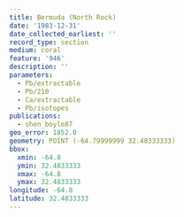 ```yaml
---
title: Bermuda (North Rock)
date: '1983-12-31'
date_collected_earliest: ''
record_type: section
medium: coral
feature: '946'
description: ''
parameters:
  - Pb/extractable
  - Pb/210
  - Ca/extractable
  - Pb/isotopes
publications:
  - shen_boyle87
geo_error: 1852.0
geometry: POINT (-64.79999999 32.48333333)
bbox:
  xmin: -64.8
  ymin: 32.4833333
  xmax: -64.8
  ymax: 32.4833333
longitude: -64.8
latitude: 32.4833333
---
```

